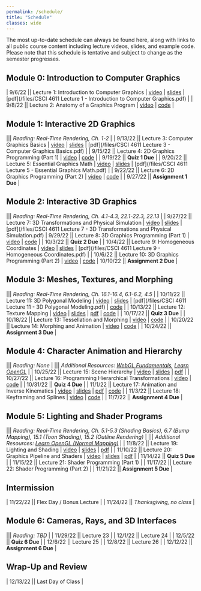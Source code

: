 ```yaml
---
permalink: /schedule/
title: "Schedule"
classes: wide
---
```


The most up-to-date schedule can always be found here, along with links to all public course content including lecture videos, slides, and example code.  Please note that this schedule is tentative and subject to change as the semester progresses.

## Module 0: Introduction to Computer Graphics

| 9/6/22 || Lecture 1: Introduction to Computer Graphics | [video](https://mediaspace.umn.edu/media/t/1_0z984db5) | [slides](https://www.beautiful.ai/player/-NBJKctKr7e-IYmNNMdv) | [pdf](/files/CSCI 4611 Lecture 1 - Introduction to Computer Graphics.pdf) |
| 9/8/22 || Lecture 2: Anatomy of a Graphics Program | [video](https://mediaspace.umn.edu/media/t/1_wpvnlxfz)  | [code](https://github.com/CSCI-4611-Fall-2022/Lecture-2) |

## Module 1: Interactive 2D Graphics

||| *Reading: Real-Time Rendering, Ch. 1-2* |
| 9/13/22 || Lecture 3: Computer Graphics Basics | [video](https://mediaspace.umn.edu/media/t/1_gpg0wfui) | [slides](https://www.beautiful.ai/player/-NBsysA0tQPnjes4pmNu) | [pdf](/files/CSCI 4611 Lecture 3 - Computer Graphics Basics.pdf) |
| 9/15/22 || Lecture 4: 2D Graphics Programming (Part 1) | [video](https://mediaspace.umn.edu/media/t/1_qm6hrsb2) | [code](https://github.com/CSCI-4611-Fall-2022/Lecture-4) |
| 9/19/22 || **Quiz 1 Due** |
| 9/20/22 || Lecture 5: Essential Graphics Math | [video](https://mediaspace.umn.edu/media/t/1_9yn1g9ty) | [slides](https://www.beautiful.ai/player/-NCS2TFulnZJgFhAXV5o) | [pdf](/files/CSCI 4611 Lecture 5 - Essential Graphics Math.pdf) |
| 9/22/22 || Lecture 6: 2D Graphics Programming (Part 2) | [video](https://mediaspace.umn.edu/media/t/1_xbujs6ph) | [code](https://github.com/CSCI-4611-Fall-2022/Lecture-6) |
| 9/27/22 || **Assignment 1 Due** |

## Module 2: Interactive 3D Graphics

||| *Reading: Real-Time Rendering, Ch. 4.1-4.3, 22.1-22.3, 22.13* |
| 9/27/22 || Lecture 7: 3D Transformations and Physical Simulation | [video](https://mediaspace.umn.edu/media/t/1_oypaec6i) | [slides](https://www.beautiful.ai/player/-ND-aoR176XAYDP16VHX) | [pdf](/files/CSCI 4611 Lecture 7 - 3D Transformations and Physical Simulation.pdf)
| 9/29/22 || Lecture 8: 3D Graphics Programming (Part 1) | [video](https://mediaspace.umn.edu/media/t/1_7on1bfra) | [code](https://github.com/CSCI-4611-Fall-2022/Lecture-8) |
| 10/3/22 || **Quiz 2 Due** |
| 10/4/22 || Lecture 9: Homogeneous Coordinates | [video](https://mediaspace.umn.edu/media/t/1_18e43588) | [slides](https://www.beautiful.ai/player/-NDZPI5tdJZahHEbjpm0) | [pdf](/files/CSCI 4611 Lecture 9 - Homogeneous Coordinates.pdf) |
| 10/6/22 || Lecture 10: 3D Graphics Programming (Part 2) | [video](https://mediaspace.umn.edu/media/t/1_y4yctcii) | [code](https://github.com/CSCI-4611-Fall-2022/Lecture-10)
| 10/10/22 || **Assignment 2 Due** |

## Module 3: Meshes, Textures, and Morphing

||| *Reading: Real-Time Rendering, Ch. 16.1-16.4, 6.1-6.2, 4.5* |
| 10/11/22 || Lecture 11: 3D Polygonal Modeling | [video](https://mediaspace.umn.edu/media/t/1_9d6a0xuu) | [slides](https://www.beautiful.ai/player/-NE6OXU0n-7Ota-roRYF) | [pdf](/files/CSCI 4611 Lecture 11 - 3D Polygonal Modeling.pdf) | [code](https://github.com/CSCI-4611-Fall-2022/Lecture-11) |
| 10/13/22 || Lecture 12: Texture Mapping | [video](https://mediaspace.umn.edu/media/t/1_82059j95) | [slides](https://www.beautiful.ai/player/-NE6P-1MIenWSTYKfNeo) | [pdf](/files/CSCI%204611%20Lecture%2012%20-%20Texture%20Mapping.pdf) | [code](https://github.com/CSCI-4611-Fall-2022/Lecture-12) |
| 10/17/22 || **Quiz 3 Due** |
| 10/18/22 || Lecture 13: Tessellation and Morphing | [video](https://mediaspace.umn.edu/media/t/1_dsf0x8bi) | [code](https://github.com/CSCI-4611-Fall-2022/Lecture-13) |
| 10/20/22 || Lecture 14: Morphing and Animation | [video](https://mediaspace.umn.edu/media/t/1_ahbg0jh5) | [code](https://github.com/CSCI-4611-Fall-2022/Lecture-14) |
| 10/24/22 || **Assignment 3 Due** |

## Module 4: Character Animation and Hierarchy

||| *Reading: None* |
||| *Additional Resources: [WebGL Fundamentals](https://webglfundamentals.org/webgl/lessons/webgl-scene-graph.html), [Learn OpenGL](https://learnopengl.com/Guest-Articles/2021/Scene/Scene-Graph)* |
| 10/25/22 || Lecture 15: Scene Hierarchy | [video](https://mediaspace.umn.edu/media/t/1_fa07wt7g) | [slides](https://www.beautiful.ai/player/-NFFL_CXMNeiyhHhxBdq) | [pdf](/files/CSCI%204611%20Lecture%2015%20-%20Scene%20Hierarchy.pdf) |
| 10/27/22 || Lecture 16: Programming Hierarchical Transformations | [video](https://mediaspace.umn.edu/media/t/1_y1t69ezv) | [code](https://github.com/CSCI-4611-Fall-2022/Lecture-16) | 
| 10/31/22 || **Quiz 4 Due** |
| 11/1/22 || Lecture 17: Animation and Inverse Kinematics | [video](https://mediaspace.umn.edu/media/t/1_5ye8sk1r) | [slides](https://www.beautiful.ai/player/-NFszlphoo4V8goV9fru) | [pdf](/files/CSCI%204611%20Lecture%2017%20-%20Animation%20and%20Inverse%20Kinematics.pdf) | [code](https://github.com/CSCI-4611-Fall-2022/Lecture-17) |
| 11/3/22 || Lecture 18: Keyframing and Splines | [video](https://mediaspace.umn.edu/media/t/1_tcuh2ffn) | [code](https://github.com/CSCI-4611-Fall-2022/Lecture-18) |
| 11/7/22 || **Assignment 4 Due** |

## Module 5: Lighting and Shader Programs

||| *Reading: Real-Time Rendering, Ch. 5.1-5.3 (Shading Basics), 6.7 (Bump Mapping), 15.1 (Toon Shading), 15.2 (Outline Rendering)* |
||| *Additional Resources: [Learn OpenGL (Normal Mapping)](https://learnopengl.com/Advanced-Lighting/Normal-Mapping#:~:text=Advanced%2DLighting%2FNormal%2DMapping)* |
| 11/8/22 || Lecture 19: Lighting and Shading | [video](https://mediaspace.umn.edu/media/t/1_4r8xyztd) | [slides](https://www.beautiful.ai/player/-NGO8LaG6ArK5rspluvt) | [pdf](/files/CSCI%204611%20Lecture%2019%20-%20Lighting%20and%20Shading.pdf) |
| 11/10/22 || Lecture 20: Graphics Pipeline and Shaders | [video](https://mediaspace.umn.edu/media/t/1_dslmp7cn) | [slides](https://www.beautiful.ai/player/-NGY9WhnSJQ-6y5w_jDu) | [pdf](/files/CSCI%204611%20Lecture%2020%20-%C2%A0Graphics%20Pipeline%20and%20Shaders.pdf) |
| 11/14/22 || **Quiz 5 Due** |
| 11/15/22 || Lecture 21: Shader Programming (Part 1) |
| 11/17/22 || Lecture 22: Shader Programming (Part 2) |
| 11/21/22 || **Assignment 5 Due** |

## Intermission

| 11/22/22 || Flex Day / Bonus Lecture |
| 11/24/22 || *Thanksgiving, no class* |


## Module 6: Cameras, Rays, and 3D Interfaces

||| *Reading: TBD* |
| 11/29/22 || Lecture 23 |
| 12/1/22 || Lecture 24 |
| 12/5/22 || **Quiz 6 Due** |
| 12/6/22 || Lecture 25 |
| 12/8/22 || Lecture 26 |
| 12/12/22 || **Assignment 6 Due** |

## Wrap-Up and Review

| 12/13/22 || Last Day of Class |